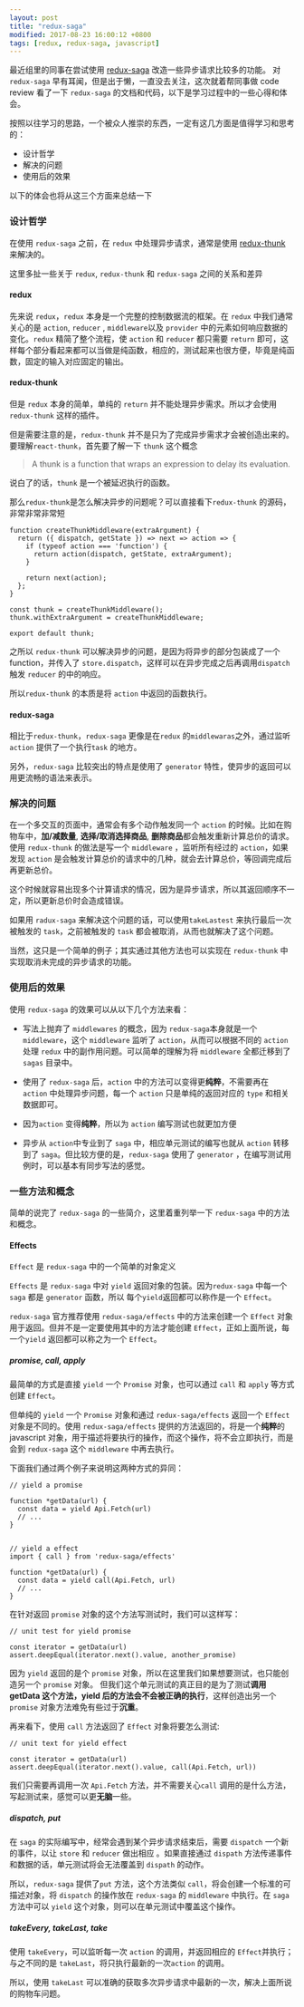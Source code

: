 ```yaml
---
layout: post
title: "redux-saga"
modified: 2017-08-23 16:00:12 +0800
tags: [redux, redux-saga, javascript]
---
```


最近组里的同事在尝试使用 [redux-saga](https://redux-saga.js.org) 改造一些异步请求比较多的功能。
对 `redux-saga` 早有耳闻，但是出于懒，一直没去关注，这次就着帮同事做 code review 看了一下 `redux-saga`
的文档和代码，以下是学习过程中的一些心得和体会。

按照以往学习的思路，一个被众人推崇的东西，一定有这几方面是值得学习和思考的：

- 设计哲学
- 解决的问题
- 使用后的效果

以下的体会也将从这三个方面来总结一下

### 设计哲学

在使用 `redux-saga` 之前，在 `redux` 中处理异步请求，通常是使用 [redux-thunk](https://github.com/gaearon/redux-thunk)
来解决的。

这里多扯一些关于 `redux`, `redux-thunk` 和 `redux-saga` 之间的关系和差异

#### redux
先来说 `redux`，`redux` 本身是一个完整的控制数据流的框架。在 `redux` 中我们通常关心的是 `action`, `reducer` ,
`middleware`以及
`provider` 中的元素如何响应数据的变化。`redux` 精简了整个流程，使 `action` 和 `reducer` 都只需要 `return`
即可，这样每个部分看起来都可以当做是纯函数，相应的，测试起来也很方便，毕竟是纯函数，固定的输入对应固定的输出。


#### redux-thunk
但是 `redux` 本身的简单，单纯的 `return` 并不能处理异步需求。所以才会使用 `redux-thunk` 这样的插件。

但是需要注意的是，`redux-thunk` 并不是只为了完成异步需求才会被创造出来的。要理解`react-thunk`，首先要了解一下 `thunk`
这个概念

> A thunk is a function that wraps an expression to delay its evaluation.

说白了的话，`thunk` 是一个被延迟执行的函数。

那么`redux-thunk`是怎么解决异步的问题呢？可以直接看下`redux-thunk` 的源码，非常非常非常短

```
function createThunkMiddleware(extraArgument) {
  return ({ dispatch, getState }) => next => action => {
    if (typeof action === 'function') {
      return action(dispatch, getState, extraArgument);
    }

    return next(action);
  };
}

const thunk = createThunkMiddleware();
thunk.withExtraArgument = createThunkMiddleware;

export default thunk;
```

之所以 `redux-thunk` 可以解决异步的问题，是因为将异步的部分包装成了一个 function，并传入了
`store.dispatch`，这样可以在异步完成之后再调用`dispatch` 触发 `reducer` 的中的响应。

所以`redux-thunk` 的本质是将 `action` 中返回的函数执行。

#### redux-saga

相比于`redux-thunk`，`redux-saga` 更像是在`redux` 的`middlewaras`之外，通过监听 `action` 提供了一个执行`task`
的地方。

另外，`redux-saga` 比较突出的特点是使用了 `generator` 特性，使异步的返回可以用更流畅的语法来表示。


### 解决的问题

在一个多交互的页面中，通常会有多个动作触发同一个 `action` 的时候。比如在购物车中，**加/减数量**, **选择/取消选择商品**,
**删除商品**都会触发重新计算总价的请求。使用 `redux-thunk` 的做法是写一个 `middleware` ，监听所有经过的
`action`，如果发现 `action` 是会触发计算总价的请求中的几种，就会去计算总价，等回调完成后再更新总价。

这个时候就容易出现多个计算请求的情况，因为是异步请求，所以其返回顺序不一定，所以更新总价时会造成错误。

如果用 `radux-saga` 来解决这个问题的话，可以使用`takeLastest` 来执行最后一次被触发的 `task`，之前被触发的 `task`
都会被取消，从而也就解决了这个问题。

当然，这只是一个简单的例子；其实通过其他方法也可以实现在 `redux-thunk` 中实现取消未完成的异步请求的功能。


### 使用后的效果

使用 `redux-saga` 的效果可以从以下几个方法来看：

- 写法上抛弃了 `middlewares` 的概念，因为 `redux-saga`本身就是一个`middleware`，这个 `middleware` 监听了
  `action`，从而可以根据不同的 `action` 处理 `redux` 中的副作用问题。可以简单的理解为将 `middleware` 全都迁移到了`sagas`
  目录中。

- 使用了 `redux-saga` 后，`action` 中的方法可以变得更**纯粹**，不需要再在 `action` 中处理异步问题，每一个 `action`
  只是单纯的返回对应的 `type` 和相关数据即可。
 
- 因为`action` 变得**纯粹**，所以为 `action` 编写测试也就更加方便

- 异步从 `action`中专业到了 `saga` 中，相应单元测试的编写也就从 `action` 转移到了 `saga`。但比较方便的是，`redux-saga`
   使用了 `generator` ，在编写测试用例时，可以基本有同步写法的感觉。


### 一些方法和概念

简单的说完了 `redux-saga` 的一些简介，这里着重列举一下 `redux-saga` 中的方法和概念。


#### Effects

`Effect` 是 `redux-saga` 中的一个简单的对象定义

`Effects` 是 `redux-saga` 中对 `yield` 返回对象的包装。因为`redux-saga` 中每一个 `saga` 都是 `generator` 函数，所以
每个`yield`返回都可以称作是一个 `Effect`。

`redux-saga` 官方推荐使用 `redux-saga/effects` 中的方法来创建一个 `Effect`
对象用于返回。但并不是一定要使用其中的方法才能创建 `Effect`，正如上面所说，每一个`yield` 返回都可以称之为一个 `Effect`。

##### promise, call, apply


最简单的方式是直接 `yield` 一个 `Promise` 对象，也可以通过 `call` 和 `apply` 等方式创建 `Effect`。

但单纯的 `yield` 一个 `Promise` 对象和通过 `redux-saga/effects` 返回一个 `Effect` 对象是不同的。使用 `redux-saga/effects` 提供的方法返回的，将是一个**纯粹**的 javascript 对象，用于描述将要执行的操作，而这个操作，将不会立即执行，而是会到 `redux-saga` 这个 `middleware` 中再去执行。

下面我们通过两个例子来说明这两种方式的异同：

```
// yield a promise

function *getData(url) {
  const data = yield Api.Fetch(url)
  // ...
} 


// yield a effect
import { call } from 'redux-saga/effects'

function *getData(url) {
  const data = yield call(Api.Fetch, url)
  // ...
}
```

在针对返回 `promise` 对象的这个方法写测试时，我们可以这样写：

```
// unit test for yield promise

const iterator = getData(url)
assert.deepEqual(iterator.next().value, another_promise) 
```

因为 `yield` 返回的是个 `promise` 对象，所以在这里我们如果想要测试，也只能创造另一个 `promise` 对象。
但我们这个单元测试的真正目的是为了测试**调用 getData 这个方法，yield 后的方法会不会被正确的执行**，这样创造出另一个 `promise`
对象方法难免有些过于**沉重**。

再来看下，使用 `call` 方法返回了 `Effect` 对象将要怎么测试:

```
// unit text for yield effect

const iterator = getData(url)
assert.deepEqual(iterator.next().value, call(Api.Fetch, url))

```
我们只需要再调用一次 `Api.Fetch` 方法，并不需要关心`call` 调用的是什么方法，写起测试来，感觉可以更**无脑**一些。

##### dispatch, put

在 `saga` 的实际编写中，经常会遇到某个异步请求结束后，需要 `dispatch` 一个新的事件，以让 `store` 和 `reducer` 做出相应
。如果直接通过 `dispath` 方法传递事件和数据的话，单元测试将会无法覆盖到 `dispath` 的动作。

所以，`redux-saga` 提供了`put` 方法，这个方法类似 `call`，将会创建一个标准的可描述对象，将 `dispatch` 的操作放在 `redux-saga` 的 `middleware` 中执行。在 `saga`方法中可以 `yield`
这个对象，则可以在单元测试中覆盖这个操作。


##### takeEvery, takeLast, take

使用 `takeEvery`，可以监听每一次 `action` 的调用，并返回相应的 `Effect`并执行；与之不同的是
`takeLast`，将只执行最新的一次`action` 的调用。

所以，使用 `takeLast` 可以准确的获取多次异步请求中最新的一次，解决上面所说的购物车问题。


